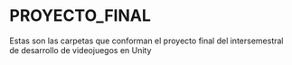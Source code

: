 # PROYECTO_FINAL
Estas son las carpetas que conforman el proyecto final del intersemestral de desarrollo de videojuegos en Unity
